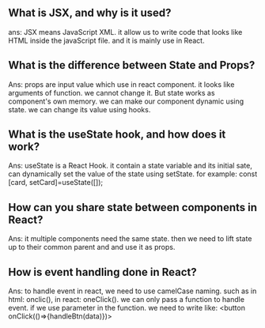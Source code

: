 ## What is JSX, and why is it used?
ans: JSX means JavaScript XML. it allow us to write code that looks like HTML inside the javaScript file. and it is mainly use in React.


## What is the difference between State and Props?
Ans: props are input value which use in react component. it looks like arguments of function. we cannot change it.
But state works as component's own memory. we can make our component dynamic using state. we can change its value using hooks.


## What is the useState hook, and how does it work?
Ans: useState is a React Hook. it contain a state variable and its initial sate, can dynamically set the value of the state using setState. for example:
const [card, setCard]=useState([]);

## How can you share state between components in React?
Ans: it multiple components need the same state. then we need to lift state up to  their common parent and and use it as props.

## How is event handling done in React?
Ans: to handle event in react, we need to use camelCase naming. such as in html: onclic(), in react: oneClick(). we can only pass a function to handle event. if we use parameter in the function. we need to write like: 
<button onClick(()=>{handleBtn(data)})></button> 